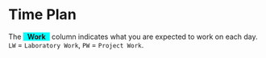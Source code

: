 # Time Plan
The <span style="background-color: aqua; display: inline-block; padding: 0 8px; font-weight: bold;">Work</span> column indicates what you are expected to work on each day. `LW` = `Laboratory Work`, `PW` = `Project Work`.

<TimePlan
	:startDate='new Date(2020, 0, 13)'
	:columns='[
		{key: "l", name: "Lectures", color: "orange"},
		{key: "w", name: "Work", color: "aqua"},
		{key: "s", name: "Lab Sessions", color: "yellow"},
		{key: "i", name: "Important", color: "red"},
	]'
	:rows='[
		// 3
		{l: "Introduction, Activities"},
		{},
		{},
		{},
		{l: "Android, Java & Kotlin"},
		{},
		{},
		// 4
		{l: "Layouts & Views, Menu, Jean-Charles Project Idea"},
		{},
		{},
		{},
		{l: "Fragments, Runtime configuration changes, Dialogs"},
		{},
		{},
		// 5
		{l: "GUI by Filip Lundeholm, 15:00-18:00!"},
		{},
		{},
		{},
		{l: "Asynchronous operations, Permissions, Local data storage"},
		{},
		{},
		// 6
		{l: "Services, Notifications, Broadcast receivers"},
		{},
		{},
		{},
		{},
		{i: "Re-exam period"},
		{i: "Re-exam period"},
		// 7
		{i: "Re-exam period"},
		{i: "Re-exam period"},
		{i: "Re-exam period"},
		{i: "Re-exam period"},
		{i: "Re-exam period"},
		{i: "Re-exam period"},
		{i: "Re-exam period"},
		// 8
		{l: "Bluetooth, Scheduling"},
		{},
		{},
		{},
		{},
		{},
		{},
		// 9
		{l: "Sensors", i: "PW: Halfway Meeting"},
		{i: "PW: Halfway Meeting"},
		{i: "PW: Halfway Meeting"},
		{i: "PW: Halfway Meeting"},
		{i: "PW: Halfway Meeting"},
		{},
		{},
		// 10
		{l: "Content Providers", i: "PW: Halfway Meeting"},
		{i: "PW: Halfway Meeting"},
		{i: "PW: Halfway Meeting"},
		{i: "PW: Halfway Meeting"},
		{i: "PW: Halfway Meeting"},
		{},
		{},
		// 11
		{},
		{},
		{},
		{},
		{},
		{i: "Exam period"},
		{i: "Exam period"},
		// 12
		{w: "PW: Demonstration", i: "Exam period"},
		{w: "PW: Demonstration", i: "Exam period"},
		{w: "PW: Demonstration", i: "Exam period"},
		{w: "PW: Demonstration", i: "Exam period"},
		{w: "PW: Demonstration", i: "Exam period"},
		{i: "Exam period"},
		{i: "Exam period, Deadline submit PW for grading."},
	]'
/>

